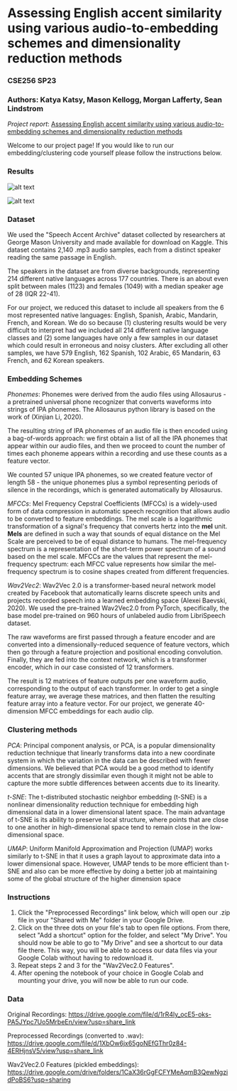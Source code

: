 # Assessing English accent similarity using various audio-to-embedding schemes and dimensionality reduction methods

### CSE256 SP23
### Authors: Katya Katsy, Mason Kellogg, Morgan Lafferty, Sean Lindstrom

*Project report*: [Assessing English accent similarity using various audio-to-embedding
schemes and dimensionality reduction methods](https://github.com/kkatsy/Accent-Clustering/main/finalreport_2023.pdf)

Welcome to our project page! If you would like to run our embedding/clustering code yourself please follow the instructions below.

### Results

![alt text](https://github.com/kkatsy/Accent-Clustering/main/baselines_all.png)

![alt text](https://github.com/kkatsy/Accent-Clustering/main/clusters.png)

### Dataset

We used the "Speech Accent Archive" dataset collected by researchers at George Mason University and made available for download on Kaggle. This dataset contains 2,140 .mp3 audio samples, each from a distinct speaker reading the same passage in English.

The speakers in the dataset are from diverse backgrounds, representing 214 different native languages across 177 countries. There is an about even split between males (1123) and females (1049) with a median speaker age of 28 (IQR 22-41).

For our project, we reduced this dataset to include all speakers from the 6 most represented native languages: English, Spanish, Arabic, Mandarin, French, and Korean. We do so because (1) clustering results would be very difficult to interpret had we included all 214 different native language classes and (2) some languages have only a few samples in our dataset which could result in erroneous and noisy clusters. After excluding all other samples, we have 579 English, 162 Spanish, 102 Arabic, 65 Mandarin, 63 French, and 62 Korean speakers.

### Embedding Schemes

*Phonemes*: Phonemes were derived from the audio files using Allosaurus - a pretrained universal phone recognizer that converts waveforms into strings of IPA phonemes. The Allosaurus python library is based on the work of (Xinjian Li, 2020).

The resulting string of IPA phonemes of an audio file is then encoded using a bag-of-words approach: we first obtain a list of all the IPA phonemes that appear within our audio files, and then we proceed to count the number of times each phoneme appears within a recording and use these counts as a feature vector.

We counted 57 unique IPA phonemes, so we created feature vector of length 58 - the unique phonemes plus a symbol representing periods of silence in the recordings, which is generated automatically by Allosaurus.

*MFCCs*: Mel Frequency Cepstral Coefficients (MFCCs) is a widely-used form of data compression in automatic speech recognition that allows audio to be converted to feature embeddings. The mel scale is a logarithmic transformation of a signal's frequency that converts hertz into the **mel** unit. **Mels** are defined in such a way that sounds of equal distance on the Mel Scale are perceived to be of equal distance to humans. The mel-frequency spectrum is a representation of the short-term power spectrum of a sound based on the mel scale. MFCCs are the values that represent the mel-frequency spectrum: each MFCC value represents how similar the mel-frequency spectrum is to cosine shapes created from different frequencies.

*Wav2Vec2*: Wav2Vec 2.0 is a transformer-based neural network model created by Facebook that automatically learns discrete speech units and projects recorded speech into a learned embedding space (Alexei Baevski, 2020). We used the pre-trained Wav2Vec2.0 from PyTorch, specifically, the base model pre-trained on 960 hours of unlabeled audio from LibriSpeech dataset.

The raw waveforms are first passed through a feature encoder and are converted into a dimensionally-reduced sequence of feature vectors, which then go through a feature projection and positional encoding convolution. Finally, they are fed into the context network, which is a transformer encoder, which in our case consisted of 12 transformers.

The result is 12 matrices of feature outputs per one waveform audio, corresponding to the output of each transformer. In order to get a single feature array, we average these matrices, and then flatten the resulting feature array into a feature vector. For our project, we generate 40-dimension MFCC embeddings for each audio clip.

### Clustering methods

*PCA*: Principal component analysis, or PCA, is a popular dimensionality reduction technique that linearly transforms data into a new coordinate system in which the variation in the data can be described with fewer dimensions. We believed that PCA would be a good method to identify accents that are strongly dissimilar even though it might not be able to capture the more subtle differences between accents due to its linearity.

*t-SNE*: The t-distributed stochastic neighbor embedding (t-SNE) is a nonlinear dimensionality reduction technique for embedding high dimensional data in a lower dimensional latent space. The main advantage of t-SNE is its ability to preserve local structure, where points that are close to one another in high-dimensional space tend to remain close in the low-dimensional space.

*UMAP*: Uniform Manifold Approximation and Projection (UMAP) works similarly to t-SNE in that it uses a graph layout to approximate data into a lower dimensional space. However, UMAP tends to be more efficient than t-SNE and also can be more effective by doing a better job at maintaining some of the global structure of the higher dimension space

### Instructions

1. Click the "Preprocessed Recordings" link below, which will open our .zip file in your "Shared with Me" folder in your Google Drive.
2. Click on the three dots on your file's tab to open file options. From there, select "Add a shortcut" option for the folder, and select "My Drive". You should now be able to go to "My Drive" and see a shortcut to our data file there. This way, you will be able to access our data files via your Google Colab without having to redownload it.
3. Repeat steps 2 and 3 for the "Wav2Vec2.0 Features".
4. After opening the notebook of your choice in Google Colab and mounting your drive, you will now be able to run our code.

###  Data
Original Recordings: https://drive.google.com/file/d/1rR4ly_ocE5-oks-PA5JYpc7Uo5MrbeEn/view?usp=share_link

Preprocessed Recordings (converted to .wav): https://drive.google.com/file/d/1XbOw6jx65goNEfGThr0z84-4ERHjnsV5/view?usp=share_link

Wav2Vec2.0 Features (pickled embeddings): https://drive.google.com/drive/folders/1CaX36rGgFCFYMeAqmB3QewNgzidPoBS6?usp=sharing
